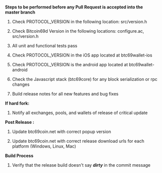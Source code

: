 **Steps to be performed before any Pull Request is accepted into the master branch**

  1. Check PROTOCOL_VERSION in the following location: src/version.h

  2. Check Bitcoin69d Version in the following locations: configure.ac, src/version.h

  3. All unit and functional tests pass

  4. Check PROTOCOL_VERSION in the iOS app located at btc69wallet-ios

  5. Check PROTOCOL_VERSION is the android app located at btc69wallet-android

  6. Check the Javascript stack (btc69core) for any block serialization or rpc changes
  
  7. Build release notes for all new features and bug fixes

**If hard fork:**

  1. Notify all exchanges, pools, and wallets of release of critical update

**Post Release :**

  1. Update btc69coin.net with correct popup version
  
  2. Update btc69coin.net with correct release download urls for each platform (Windows, Linux, Mac)

**Build Process**

  1. Verify that the release build doesn't say ***dirty*** in the commit message

